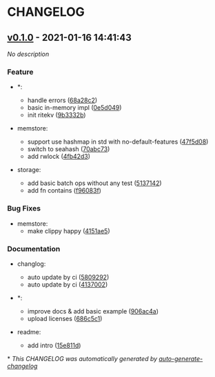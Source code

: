 # CHANGELOG

## [v0.1.0](https://github.com/ritedb/ritekv/releases/tag/v0.1.0) - 2021-01-16 14:41:43

*No description*

### Feature

- *:
  - handle errors ([68a28c2](https://github.com/ritedb/ritekv/commit/68a28c23f189046db50b74f67b757bf73739af70))
  - basic in-memory impl ([0e5d049](https://github.com/ritedb/ritekv/commit/0e5d0495417d8eb61a6d0ca96ec60d4ad4a55bfe))
  - init ritekv ([9b3332b](https://github.com/ritedb/ritekv/commit/9b3332b4e08777ba9f9d7e9c4fa306e2fca36738))

- memstore:
  - support use hashmap in std with no-default-features ([47f5d08](https://github.com/ritedb/ritekv/commit/47f5d089c16016d1eaa1be0e73800f9044bacf0a))
  - switch to seahash ([70abc73](https://github.com/ritedb/ritekv/commit/70abc73e854e46866c07aac70dc901fcdff04a9a))
  - add rwlock ([4fb42d3](https://github.com/ritedb/ritekv/commit/4fb42d3994e8e02f3b2560b98be43dfc3192bf55))

- storage:
  - add basic batch ops without any test ([5137142](https://github.com/ritedb/ritekv/commit/5137142f9b05d2bd2e480c87c57ca205b435695b))
  - add fn contains ([f96083f](https://github.com/ritedb/ritekv/commit/f96083f62d0923b58627564f7c50300f6e7bef1a))

### Bug Fixes

- memstore:
  - make clippy happy ([4151ae5](https://github.com/ritedb/ritekv/commit/4151ae57e57c47338e26e5b13adcfa7bbbe56b2f))

### Documentation

- changlog:
  - auto update by ci ([5809292](https://github.com/ritedb/ritekv/commit/58092926ef0680959e4f71ac3b91a466867f9290))
  - auto update by ci ([4137002](https://github.com/ritedb/ritekv/commit/413700211f42b042500f071d0ff1e04ead82a29c))

- *:
  - improve docs & add basic example ([906ac4a](https://github.com/ritedb/ritekv/commit/906ac4a0c8dcbbe928a0a076a7b0b284a66988ba))
  - upload licenses ([686c5c1](https://github.com/ritedb/ritekv/commit/686c5c1046e0a92580211eb97afc2d216e2a45a3))

- readme:
  - add intro ([15e811d](https://github.com/ritedb/ritekv/commit/15e811d3f0f3204409ea9744b15740c1c4b4e26e))

\* *This CHANGELOG was automatically generated by [auto-generate-changelog](https://github.com/BobAnkh/auto-generate-changelog)*
